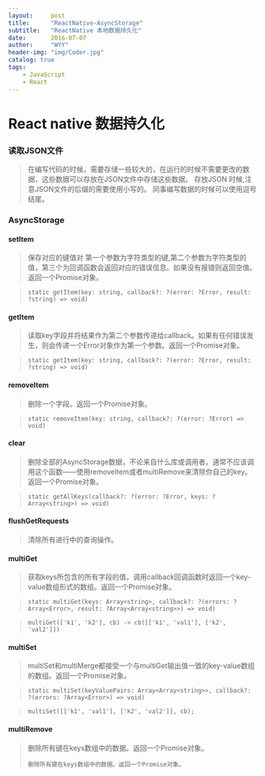 ```yaml
---
layout:     post
title:      "ReactNative-AsyncStorage"
subtitle:   "ReactNative 本地数据持久化"
date:       2016-07-07
author:     "WYY"
header-img: "img/Coder.jpg"
catalog: true
tags:
    - JavaScript
    - React
---
```


# React native 数据持久化

### 读取JSON文件

> 在编写代码的时候，需要存储一些较大的，在运行的时候不需要更改的数据，这些数据可以存放在JSON文件中存储这些数据。
> 存放JSON 时候,注意JSON文件的后缀的需要使用小写的。
> 同事编写数据的时候可以使用逗号结尾。

### AsyncStorage

#### setItem 
> 保存对应的键值对 第一个参数为字符类型的键,第二个参数为字符类型的值，第三个为回调函数会返回对应的错误信息。如果没有报错则返回空值。返回一个Promise对象。

>```
>static getItem(key: string, callback?: ?(error: ?Error, result: ?string) => void)
>```

#### getItem

> 读取key字段并将结果作为第二个参数传递给callback。如果有任何错误发生，则会传递一个Error对象作为第一个参数。返回一个Promise对象。

>```
>static getItem(key: string, callback?: ?(error: ?Error, result: ?string) => void) 
>```

#### removeItem

> 删除一个字段。返回一个Promise对象。

>```
>static removeItem(key: string, callback?: ?(error: ?Error) => void)
>```

#### clear 

> 删除全部的AsyncStorage数据，不论来自什么库或调用者。通常不应该调用这个函数——使用removeItem或者multiRemove来清除你自己的key。返回一个Promise对象。

>```
>static getAllKeys(callback?: ?(error: ?Error, keys: ?Array<string>) => void)
>```

#### flushGetRequests
> 清除所有进行中的查询操作。

#### multiGet
> 获取keys所包含的所有字段的值，调用callback回调函数时返回一个key-value数组形式的数组。返回一个Promise对象。

> ```
> static multiGet(keys: Array<string>, callback?: ?(errors: ?Array<Error>, result: ?Array<Array<string>>) => void) 
> ```

>```
>multiGet(['k1', 'k2'], cb) -> cb([['k1', 'val1'], ['k2', 'val2']])
>```

#### multiSet
> multiSet和multiMerge都接受一个与multiGet输出值一致的key-value数组的数组。返回一个Promise对象。

>```
>static multiSet(keyValuePairs: Array<Array<string>>, callback?: ?(errors: ?Array<Error>) => void) 
>```

>```
>multiSet([['k1', 'val1'], ['k2', 'val2']], cb);
>```

#### multiRemove
> 删除所有键在keys数组中的数据。返回一个Promise对象。
>```
>删除所有键在keys数组中的数据。返回一个Promise对象。
>```
